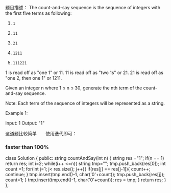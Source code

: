 题目描述：
The count-and-say sequence is the sequence of integers with the first five terms as following:

1.     1
2.     11
3.     21
4.     1211
5.     111221
1 is read off as "one 1" or 11.
11 is read off as "two 1s" or 21.
21 is read off as "one 2, then one 1" or 1211.

Given an integer n where 1 ≤ n ≤ 30, generate the nth term of the count-and-say sequence.

Note: Each term of the sequence of integers will be represented as a string.

 

Example 1:

Input: 1
Output: "1"

这道题比较简单　　使用迭代即可：
### faster than 100%

class Solution {
public:
    string countAndSay(int n) {
        string res ="1";
        if(n == 1)
            return res;
        int i=2;
        while(i++ <=n){
            string tmp="";
            tmp.push_back(res[0]);
            int count =1;
            for(int j=1; j< res.size(); j++){
                if(res[j] == res[j-1]){
                    count++;
                    continue;
                }
                tmp.insert(tmp.end()-1, char('0'+count));
                tmp.push_back(res[j]);
                count=1;
            }
            tmp.insert(tmp.end()-1, char('0'+count));
            res = tmp;
        }
        return res;
    }
};

